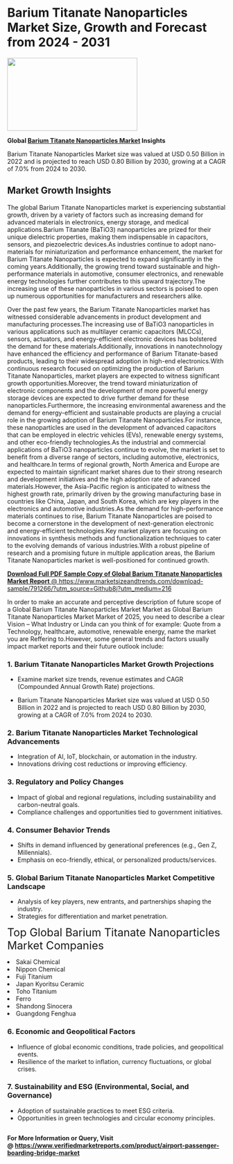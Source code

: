 <H1>Barium Titanate Nanoparticles Market Size, Growth and Forecast from 2024 - 2031</H1><img class="aligncenter size-medium wp-image-584254" src="https://thirdeyenews.in/wp-content/uploads/2024/09/Global-Market-Research-300x168.jpeg" alt="" width="300" height="168" /><p><strong>Global&nbsp;<a href="https://www.marketsizeandtrends.com/download-sample/791266/?utm_source=Github8j?utm_medium=216">Barium Titanate Nanoparticles Market</a> Insights</strong></p><p>Barium Titanate Nanoparticles Market size was valued at USD 0.50 Billion in 2022 and is projected to reach USD 0.80 Billion by 2030, growing at a CAGR of 7.0% from 2024 to 2030.</p><p><h2>Market Growth Insights</h2> <p>The global Barium Titanate Nanoparticles market is experiencing substantial growth, driven by a variety of factors such as increasing demand for advanced materials in electronics, energy storage, and medical applications.Barium Titanate (BaTiO3) nanoparticles are prized for their unique dielectric properties, making them indispensable in capacitors, sensors, and piezoelectric devices.As industries continue to adopt nano-materials for miniaturization and performance enhancement, the market for Barium Titanate Nanoparticles is expected to expand significantly in the coming years.Additionally, the growing trend toward sustainable and high-performance materials in automotive, consumer electronics, and renewable energy technologies further contributes to this upward trajectory.The increasing use of these nanoparticles in various sectors is poised to open up numerous opportunities for manufacturers and researchers alike.</p> <p><a href="#"></a></p> <p>Over the past few years, the Barium Titanate Nanoparticles market has witnessed considerable advancements in product development and manufacturing processes.The increasing use of BaTiO3 nanoparticles in various applications such as multilayer ceramic capacitors (MLCCs), sensors, actuators, and energy-efficient electronic devices has bolstered the demand for these materials.Additionally, innovations in nanotechnology have enhanced the efficiency and performance of Barium Titanate-based products, leading to their widespread adoption in high-end electronics.With continuous research focused on optimizing the production of Barium Titanate Nanoparticles, market players are expected to witness significant growth opportunities.Moreover, the trend toward miniaturization of electronic components and the development of more powerful energy storage devices are expected to drive further demand for these nanoparticles.Furthermore, the increasing environmental awareness and the demand for energy-efficient and sustainable products are playing a crucial role in the growing adoption of Barium Titanate Nanoparticles.For instance, these nanoparticles are used in the development of advanced capacitors that can be employed in electric vehicles (EVs), renewable energy systems, and other eco-friendly technologies.As the industrial and commercial applications of BaTiO3 nanoparticles continue to evolve, the market is set to benefit from a diverse range of sectors, including automotive, electronics, and healthcare.In terms of regional growth, North America and Europe are expected to maintain significant market shares due to their strong research and development initiatives and the high adoption rate of advanced materials.However, the Asia-Pacific region is anticipated to witness the highest growth rate, primarily driven by the growing manufacturing base in countries like China, Japan, and South Korea, which are key players in the electronics and automotive industries.As the demand for high-performance materials continues to rise, Barium Titanate Nanoparticles are poised to become a cornerstone in the development of next-generation electronic and energy-efficient technologies.Key market players are focusing on innovations in synthesis methods and functionalization techniques to cater to the evolving demands of various industries.With a robust pipeline of research and a promising future in multiple application areas, the Barium Titanate Nanoparticles market is well-positioned for continued growth.</p> <p><a href="#"></p><p><span class=""><strong>Download Full PDF Sample Copy of Global Barium Titanate Nanoparticles Market Report</strong> @ <a href="https://www.marketsizeandtrends.com/download-sample/791266/?utm_source=Github8j?utm_medium=216" target="_blank">https://www.marketsizeandtrends.com/download-sample/791266/?utm_source=Github8j?utm_medium=216</a></span></p><p>In order to make an accurate and perceptive description of future scope of a Global&nbsp;Barium Titanate Nanoparticles Market Market as Global&nbsp;Barium Titanate Nanoparticles Market Market of 2025, you need to describe a clear Vision &ndash; What Industry or Linda can you think of for example: Quote from a Technology, healthcare, automotive, renewable energy, name the market you are Reffering to.However, some general trends and factors usually impact market reports and their future outlook include:</p><h3>1.&nbsp;<strong>Barium Titanate Nanoparticles Market Growth Projections</strong></h3><ul><li>Examine market size trends, revenue estimates and CAGR (Compounded Annual Growth Rate) projections.</li><li><p>Barium Titanate Nanoparticles Market size was valued at USD 0.50 Billion in 2022 and is projected to reach USD 0.80 Billion by 2030, growing at a CAGR of 7.0% from 2024 to 2030.</p></li></ul><h3>2.&nbsp;<strong>Barium Titanate Nanoparticles Market Technological Advancements</strong></h3><ul><li>Integration of AI, IoT, blockchain, or automation in the industry.</li><li>Innovations driving cost reductions or improving efficiency.</li></ul><h3>3.&nbsp;<strong>Regulatory and Policy Changes</strong></h3><ul><li>Impact of global and regional regulations, including sustainability and carbon-neutral goals.</li><li>Compliance challenges and opportunities tied to government initiatives.</li></ul><h3>4.&nbsp;<strong>Consumer Behavior Trends</strong></h3><ul><li>Shifts in demand influenced by generational preferences (e.g., Gen Z, Millennials).</li><li>Emphasis on eco-friendly, ethical, or personalized products/services.</li></ul><h3>5.&nbsp;<strong>Global Barium Titanate Nanoparticles Market Competitive Landscape</strong></h3><ul><li>Analysis of key players, new entrants, and partnerships shaping the industry.</li><li>Strategies for differentiation and market penetration.</li></ul><p data-pm-slice="1 1 []"><span style="color: inherit; font-family: inherit; font-size: 25px;">Top Global Barium Titanate Nanoparticles Market Companies</span></p><div class="" data-test-id=""><p><li>Sakai Chemical</li><li> Nippon Chemical</li><li> Fuji Titanium</li><li> Japan Kyoritsu Ceramic</li><li> Toho Titanium</li><li> Ferro</li><li> Shandong Sinocera</li><li> Guangdong Fenghua</li></p></div><h3>6.&nbsp;<strong>Economic and Geopolitical Factors</strong></h3><ul><li>Influence of global economic conditions, trade policies, and geopolitical events.</li><li>Resilience of the market to inflation, currency fluctuations, or global crises.</li></ul><h3>7.&nbsp;<strong>Sustainability and ESG (Environmental, Social, and Governance)</strong></h3><ul><li>Adoption of sustainable practices to meet ESG criteria.</li><li>Opportunities in green technologies and circular economy principles.</li></ul><h2><strong style="font-size: 14px;">For More Information or Query, Visit @&nbsp;</strong><a style="background-color: #ffffff; font-size: 14px;" href="https://www.marketsizeandtrends.com/report/barium-titanate-nanoparticles-market/" target="_blank">https://www.verifiedmarketreports.com/product/airport-passenger-boarding-bridge-market</a></h2>